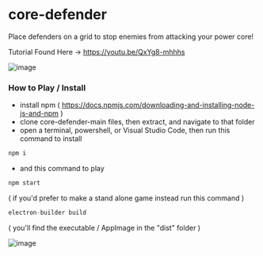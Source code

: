 # core-defender
Place defenders on a grid to stop enemies from attacking your power core!

Tutorial Found Here ->
https://youtu.be/QxYg8-mhhhs

![image](https://user-images.githubusercontent.com/11281480/128648681-3f692876-b62f-487b-8421-e24ab42373f0.png)

### How to Play / Install
* install npm ( https://docs.npmjs.com/downloading-and-installing-node-js-and-npm )
* clone core-defender-main files, then extract, and navigate to that folder
* open a terminal, powershell, or Visual Studio Code, then run this command to install

```js
npm i
```
* and this command to play

```js
npm start
```

( if you'd prefer to make a stand alone game instead run this command )


```js
electron-builder build
```

( you'll find the executable / AppImage in the "dist" folder )

![image](https://user-images.githubusercontent.com/11281480/128648730-bdd3484f-14e9-4b8b-8f52-20c8e370b107.png)


